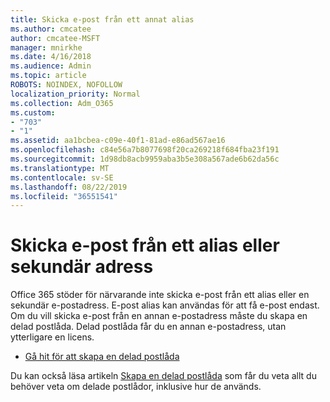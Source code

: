 ```yaml
---
title: Skicka e-post från ett annat alias
ms.author: cmcatee
author: cmcatee-MSFT
manager: mnirkhe
ms.date: 4/16/2018
ms.audience: Admin
ms.topic: article
ROBOTS: NOINDEX, NOFOLLOW
localization_priority: Normal
ms.collection: Adm_O365
ms.custom:
- "703"
- "1"
ms.assetid: aa1bcbea-c09e-40f1-81ad-e86ad567ae16
ms.openlocfilehash: c84e56a7b8077698f20ca269218f684fba23f191
ms.sourcegitcommit: 1d98db8acb9959aba3b5e308a567ade6b62da56c
ms.translationtype: MT
ms.contentlocale: sv-SE
ms.lasthandoff: 08/22/2019
ms.locfileid: "36551541"
---
```

# <a name="send-email-from-an-alias-or-secondary-address"></a>Skicka e-post från ett alias eller sekundär adress

Office 365 stöder för närvarande inte skicka e-post från ett alias eller en sekundär e-postadress. E-post alias kan användas för att få e-post endast. Om du vill skicka e-post från en annan e-postadress måste du skapa en delad postlåda. Delad postlåda får du en annan e-postadress, utan ytterligare en licens.
  
- [Gå hit för att skapa en delad postlåda](https://portal.office.com/AdminPortal/Home#/AssistedGuide/addemailoptions)

Du kan också läsa artikeln [Skapa en delad postlåda](https://docs.microsoft.com/office365/admin/email/create-a-shared-mailbox) som får du veta allt du behöver veta om delade postlådor, inklusive hur de används.